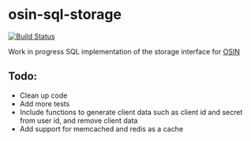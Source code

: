 osin-sql-storage
================

[![Build Status](https://travis-ci.org/DarinM223/osin-sql-storage.svg?branch=master)](https://travis-ci.org/DarinM223/osin-sql-storage)

Work in progress SQL implementation of the storage interface for [OSIN](https://github.com/RangelReale/osin)

Todo:
-----
 * Clean up code
 * Add more tests
 * Include functions to generate client data such as client id and secret from user id, and remove client data
 * Add support for memcached and redis as a cache
